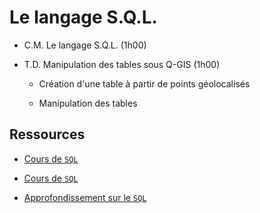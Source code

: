 # Le langage S.Q.L.

- C.M. Le langage S.Q.L. (1h00)

- T.D. Manipulation des tables sous Q-GIS (1h00)

	- Création d'une table à partir de points géolocalisés
	
	- Manipulation des tables

## Ressources

- [Cours de `SQL`](https://www.youtube.com/playlist?list=PLjwdMgw5TTLXXpRlzDZq7d8iS6YXgnslt)

- [Cours de `SQL`](https://www.youtube.com/watch?v=3KwmNNucIjA&list=PLrSOXFDHBtfGl66sXijiN8SU9YJaM_EQg)

- [Approfondissement sur le `SQL`](https://www.youtube.com/watch?v=jxSgB4UQiY0&list=PLrSOXFDHBtfHxLnX_BvHrcKkLh8sBRcHe)

## 